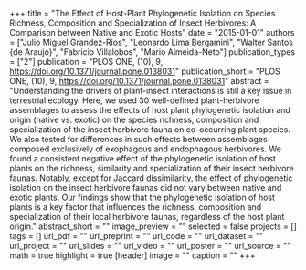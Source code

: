 +++
title = "The Effect of Host-Plant Phylogenetic Isolation on Species Richness,
   Composition and Specialization of Insect Herbivores: A Comparison
   between Native and Exotic Hosts"
date = "2015-01-01"
authors = ["Julio Miguel Grandez-Rios", "Leonardo Lima Bergamini", "Walter Santos {de Araujo}", "Fabricio Villalobos", "Mario Almeida-Neto"]
publication_types = ["2"]
publication = "PLOS ONE, (10), 9, https://doi.org/10.1371/journal.pone.0138031"
publication_short = "PLOS ONE, (10), 9, https://doi.org/10.1371/journal.pone.0138031"
abstract = "Understanding the drivers of plant-insect interactions is still a key
   issue in terrestrial ecology. Here, we used 30 well-defined
   plant-herbivore assemblages to assess the effects of host plant
   phylogenetic isolation and origin (native vs. exotic) on the species
   richness, composition and specialization of the insect herbivore fauna
   on co-occurring plant species. We also tested for differences in such
   effects between assemblages composed exclusively of exophagous and
   endophagous herbivores. We found a consistent negative effect of the
   phylogenetic isolation of host plants on the richness, similarity and
   specialization of their insect herbivore faunas. Notably, except for
   Jaccard dissimilarity, the effect of phylogenetic isolation on the
   insect herbivore faunas did not vary between native and exotic plants.
   Our findings show that the phylogenetic isolation of host plants is a
   key factor that influences the richness, composition and specialization
   of their local herbivore faunas, regardless of the host plant origin."
abstract_short = ""
image_preview = ""
selected = false
projects = []
tags = []
url_pdf = ""
url_preprint = ""
url_code = ""
url_dataset = ""
url_project = ""
url_slides = ""
url_video = ""
url_poster = ""
url_source = ""
math = true
highlight = true
[header]
image = ""
caption = ""
+++
